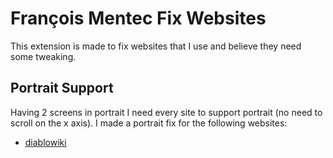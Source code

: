 # François Mentec Fix Websites
This extension is made to fix websites that I use and believe they need some tweaking.

## Portrait Support
Having 2 screens in portrait I need every site to support portrait (no need to scroll on the x axis). I made a portrait fix for the following websites:
- [diablowiki](https://www.diablowiki.net)